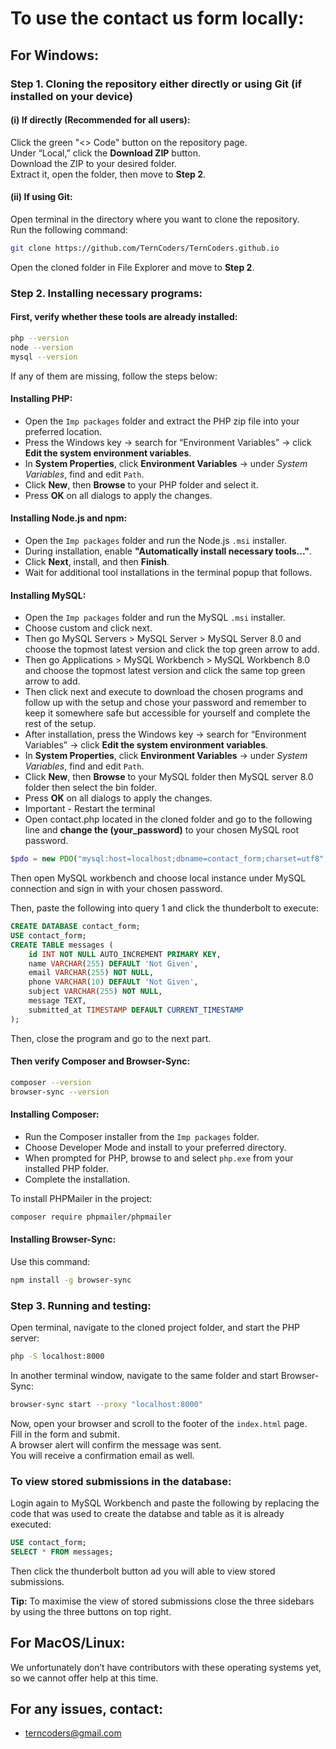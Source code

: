 # To use the contact us form locally:

## For Windows:

### Step 1. Cloning the repository either directly or using Git (if installed on your device)

#### (i) If directly (Recommended for all users):

Click the green "<> Code" button on the repository page.  
Under “Local,” click the **Download ZIP** button.  
Download the ZIP to your desired folder.  
Extract it, open the folder, then move to **Step 2**.

#### (ii) If using Git:

Open terminal in the directory where you want to clone the repository.  
Run the following command:

```bash
git clone https://github.com/TernCoders/TernCoders.github.io
```

Open the cloned folder in File Explorer and move to **Step 2**.

### Step 2. Installing necessary programs:

#### First, verify whether these tools are already installed:

```bash
php --version
node --version
mysql --version
```

If any of them are missing, follow the steps below:

#### Installing PHP:

- Open the `Imp packages` folder and extract the PHP zip file into your preferred location.
- Press the Windows key → search for “Environment Variables” → click **Edit the system environment variables**.
- In **System Properties**, click **Environment Variables** → under _System Variables_, find and edit `Path`.
- Click **New**, then **Browse** to your PHP folder and select it.
- Press **OK** on all dialogs to apply the changes.

#### Installing Node.js and npm:

- Open the `Imp packages` folder and run the Node.js `.msi` installer.
- During installation, enable **"Automatically install necessary tools..."**.
- Click **Next**, install, and then **Finish**.
- Wait for additional tool installations in the terminal popup that follows.

#### Installing MySQL:

- Open the `Imp packages` folder and run the MySQL `.msi` installer.
- Choose custom and click next.
- Then go MySQL Servers > MySQL Server > MySQL Server 8.0 and choose the topmost latest version and click the top green arrow to add.
- Then go Applications > MySQL Workbench > MySQL Workbench 8.0 and choose the topmost latest version and click the same top green arrow to add.
- Then click next and execute to download the chosen programs and follow up with the setup and chose your password and remember to keep it somewhere safe but accessible for yourself and complete the rest of the setup.
- After installation, press the Windows key → search for “Environment Variables” → click **Edit the system environment variables**.
- In **System Properties**, click **Environment Variables** → under _System Variables_, find and edit `Path`.
- Click **New**, then **Browse** to your MySQL folder then MySQL server 8.0 folder then select the bin folder.
- Press **OK** on all dialogs to apply the changes.
- Important - Restart the terminal
- Open contact.php located in the cloned folder and go to the following line and **change the (your_password)** to your chosen MySQL root password.

```php
$pdo = new PDO("mysql:host=localhost;dbname=contact_form;charset=utf8", "root", "(your_password)");
```

Then open MySQL workbench and choose local instance under MySQL connection and sign in with your chosen password.

Then, paste the following into query 1 and click the thunderbolt to execute:

```sql
CREATE DATABASE contact_form;
USE contact_form;
CREATE TABLE messages (
    id INT NOT NULL AUTO_INCREMENT PRIMARY KEY,
    name VARCHAR(255) DEFAULT 'Not Given',
    email VARCHAR(255) NOT NULL,
    phone VARCHAR(10) DEFAULT 'Not Given',
    subject VARCHAR(255) NOT NULL,
    message TEXT,
    submitted_at TIMESTAMP DEFAULT CURRENT_TIMESTAMP
);
```

Then, close the program and go to the next part.

#### Then verify Composer and Browser-Sync:

```bash
composer --version
browser-sync --version
```

#### Installing Composer:

- Run the Composer installer from the `Imp packages` folder.
- Choose Developer Mode and install to your preferred directory.
- When prompted for PHP, browse to and select `php.exe` from your installed PHP folder.
- Complete the installation.

To install PHPMailer in the project:

```bash
composer require phpmailer/phpmailer
```

#### Installing Browser-Sync:

Use this command:

```bash
npm install -g browser-sync
```

### Step 3. Running and testing:

Open terminal, navigate to the cloned project folder, and start the PHP server:

```bash
php -S localhost:8000
```

In another terminal window, navigate to the same folder and start Browser-Sync:

```bash
browser-sync start --proxy "localhost:8000"
```

Now, open your browser and scroll to the footer of the `index.html` page.  
Fill in the form and submit.  
A browser alert will confirm the message was sent.  
You will receive a confirmation email as well.

### To view stored submissions in the database:

Login again to MySQL Workbench and paste the following by replacing the code that was used to create the databse and table as it is already executed:

```sql
USE contact_form;
SELECT * FROM messages;
```

Then click the thunderbolt button ad you will able to view stored submissions.

**Tip:** To maximise the view of stored submissions close the three sidebars by using the three buttons on top right.

## For MacOS/Linux:

We unfortunately don’t have contributors with these operating systems yet, so we cannot offer help at this time.

## For any issues, contact:

- [terncoders@gmail.com](mailto:terncoders@gmail.com)
